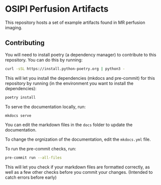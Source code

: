 # OSIPI Perfusion Artifacts

This repository hosts a set of example artifacts found in MR perfusion imaging.

## Contributing

You will need to install poetry (a dependency manager) to contribute to this
repository. You can do this by running:

```bash
curl -sSL https://install.python-poetry.org | python3 -
```

This will let you install the dependencies (mkdocs and pre-commit) for this repository
by running (in the environment you want to install the dependencies):

```bash
poetry install
```

To serve the documentation locally, run:

```bash
mkdocs serve
```

You can edit the markdown files in the `docs` folder to update the documentation.

To change the orgnization of the documentation, edit the `mkdocs.yml` file.

To run the pre-commit checks, run:

```bash
pre-commit run --all-files
```

This will let you check if your markdown files are formatted correctly, as well as a
few other checks before you commit your changes. (Intended to catch errors before early)
